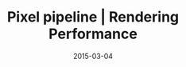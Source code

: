 ---
layout: resource
title:  "Pixel pipeline | Rendering Performance"
date:   2015-03-04
categories: Rendering-Performance Pixel-Pipeline
body-class: no-sidebar
---
